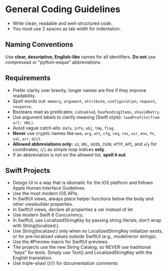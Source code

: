 # General Coding Guidelines

- Write clean, readable and well-structured code.
- You must use 2 spaces as tab width for indentation.

## Naming Conventions

Use **clear, descriptive, English‑like** names for all identifiers. **Do not** use compressed or “python‑esque” abbreviations.

## Requirements

- Prefer clarity over brevity; longer names are fine if they improve readability.
- Spell words out: `memory`, `argument`, `attribute`, `configuration`, `request`, `response`.
- Booleans read as predicates: `isEnabled`, `hasPendingItems`, `shouldRetry`.
- Use argument labels to clarify meaning (Swift style): `loadProfile(from url: URL)`.
- Avoid vague catch‑alls: `data`, `info`, `obj`, `tmp`, `flag`.
- **Never** use cryptic names like `mem`, `arg`, `att`, `cfg`, `req`, `res`, `usr`, `env`, `fn`, `val`, `arr`, `dict`.
- **Allowed abbreviations only:** `id`, `URL`, `UUID`, `JSON`, `HTTP`, `API`, and `x`/`y` for coordinates; `i`/`j` as simple loop indices **only**.
- If an abbreviation is not on the allowed list, **spell it out**.

## Swift Projects

- Design UI in a way that is idiomatic for the iOS platform and follows Apple Human Interface Guidelines.
- Use the most modern iOS APIs.
- In SwiftUI views, always place helper functions below the body and other viewbuilder properties.
- In SwiftUI views, declare all properties a var instead of let.
- Use modern Swift 6 Concurrency.
- In SwiftUI, use LocalizedStringKey by passing string literals; don’t wrap with String(localized:).
- Use String(localized:) only when no LocalizedStringKey initializer exists, or for pre-localized values outside SwiftUI (e.g., model/error strings).
- Use the #Preview macro for SwiftUI previews.
- The projects use the new String Catalog, so NEVER use traditional "keys" for texts. Simply use Text() and LocalizedStringKey with the English translation.
- Use triple-shasl (///) for documentation comments
